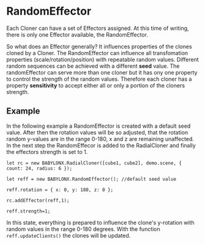 # RandomEffector

Each Cloner can have a set of Effectors assigned. At this time of writing, there is only one Effector available, the RandomEffector.

So what does an Effector generally? It influences properties of the clones cloned by a Cloner. The RandomEffector can influence all transfomation properties (scale/rotation/position) with repeatable random values. Different random sequences can be achieved with a different **seed** value. The randomEffector can serve more than one cloner but it has ony one property to control the strength of the random values. Therefore each cloner has a property **sensitivity** to accept either all or only a portion of the cloners strength. 

## Example

In the following example a RandomEffector is created with a default seed value. After then the rotation values will be so adjusted, that the rotation random y-values are in the range 0-180, x and z are remaining unaffected. In the next step the RandomEffecor is added to the RadialCloner and finally the effectors strength is set to 1.

`let rc = new BABYLONX.RadialCloner([cube1, cube2], demo.scene, { count: 24, radius: 6 });`

`let reff = new BABYLONX.RandomEffector(); //default seed value` 

`reff.rotation = { x: 0, y: 180, z: 0 }; `

`rc.addEffector(reff,1);`

`reff.strength=1;`

In this state, everything is prepared to influence the clone's y-rotation with random values in the range 0-180 degrees. With the function `reff.updateClients()` the clones will be updated. 
